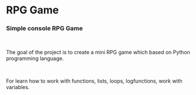 # RPG Game <br>
<h3>Simple console RPG Game</h3> <br>
<p>The goal of the project is to create a mini RPG game which based on Python programming language.</p> <br>
<p>For learn how to work with functions, lists, loops, logfunctions, work with variables.</p>
